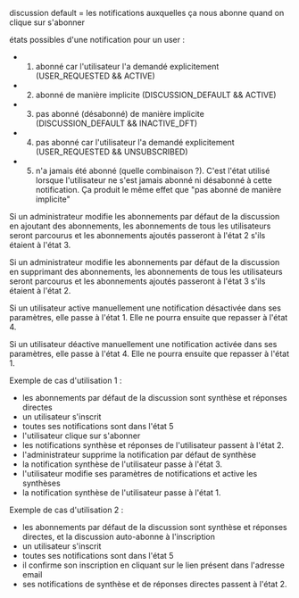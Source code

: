 discussion default = les notifications auxquelles ça nous abonne quand on clique sur s'abonner

états possibles d'une notification pour un user :
- 1. abonné car l'utilisateur l'a demandé explicitement (USER_REQUESTED && ACTIVE)
- 2. abonné de manière implicite (DISCUSSION_DEFAULT && ACTIVE)
- 3. pas abonné (désabonné) de manière implicite (DISCUSSION_DEFAULT && INACTIVE_DFT)
- 4. pas abonné car l'utilisateur l'a demandé explicitement (USER_REQUESTED && UNSUBSCRIBED)
- 5. n'a jamais été abonné (quelle combinaison ?). C'est l'état utilisé lorsque l'utilisateur ne s'est jamais abonné ni désabonné à cette notification. Ça produit le même effet que "pas abonné de manière implicite"

Si un administrateur modifie les abonnements par défaut de la discussion en ajoutant des abonnements, les abonnements de tous les utilisateurs seront parcourus et les abonnements ajoutés passeront à l'état 2 s'ils étaient à l'état 3.

Si un administrateur modifie les abonnements par défaut de la discussion en supprimant des abonnements, les abonnements de tous les utilisateurs seront parcourus et les abonnements ajoutés passeront à l'état 3 s'ils étaient à l'état 2.

Si un utilisateur active manuellement une notification désactivée dans ses paramètres, elle passe à l'état 1. Elle ne pourra ensuite que repasser à l'état 4.

Si un utilisateur déactive manuellement une notification activée dans ses paramètres, elle passe à l'état 4. Elle ne pourra ensuite que repasser à l'état 1.

Exemple de cas d'utilisation 1 :
- les abonnements par défaut de la discussion sont synthèse et réponses directes
- un utilisateur s'inscrit
- toutes ses notifications sont dans l'état 5
- l'utilisateur clique sur s'abonner
- les notifications synthèse et réponses de l'utilisateur passent à l'état 2.
- l'administrateur supprime la notification par défaut de synthèse
- la notification synthèse de l'utilisateur passe à l'état 3.
- l'utilisateur modifie ses paramètres de notifications et active les synthèses
- la notification synthèse de l'utilisateur passe à l'état 1.


Exemple de cas d'utilisation 2 :
- les abonnements par défaut de la discussion sont synthèse et réponses directes, et la discussion auto-abonne à l'inscription
- un utilisateur s'inscrit
- toutes ses notifications sont dans l'état 5
- il confirme son inscription en cliquant sur le lien présent dans l'adresse email
- ses notifications de synthèse et de réponses directes passent à l'état 2.
